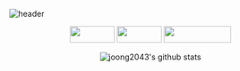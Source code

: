 
![header](https://capsule-render.vercel.app/api?type=rect&color=auto&height=300&section=header&text=Joonghyun&fontSize=90)

<div align="center">

<a href="https://velog.io/@joonghyun" target="_blank"><img src="https://img.shields.io/badge/velog-20C997?style=flat-square&logo=Velog&logoColor=white" width = 80px height = 30px/></a>
<a href="https://blog.naver.com/jontheblock" target="_blank"><img src="https://img.shields.io/badge/Blog-03C75A?style=flat-square&logo=Naver&logoColor=white" width = 80px height = 30px/></a>
<a href="https://www.instagram.com/joon_h.p/" target="_blank"><img src="https://img.shields.io/badge/Instagram-E4405F?style=flat-square&logo=Instagram&logoColor=white" width = 120px height = 30px/></a>



![joong2043's github stats](https://github-readme-stats.vercel.app/api?username=joong2043&show_icons=true)
</div>
